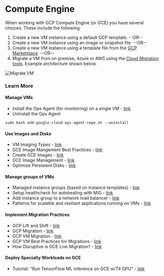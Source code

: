 # Compute Engine

When working with GCP Compute Engine (or GCE) you have several choices.  These include the following:

1) Create a new VM instance using a default GCP template.    --OR--
2) Create a new VM instance using an image or snapshot file. --OR--
3) Create a new VM instance using a template file from the [GCP Marketplace](https://console.cloud.google.com/marketplace/browse?filter=solution-type:vm&project=lynnlangit). --OR--
4) Migrate a VM from on premise, Azure or AWS using the [Cloud Migration tools](https://cloud.google.com/migrate/compute-engine/docs/4.11/concepts/architecture/gcp-reference-architecture). Example architecture shown below.

![Migrate VM](https://github.com/lynnlangit/gcp-essentials/blob/master/7_sample_data/images/migrate-vms.png)

### Learn More

#### Manage VMs

- Install the Ops Agent (for monitoring) on a single VM - [link](https://cloud.google.com/stackdriver/docs/solutions/agents/ops-agent/installation)
- Uninstall the Ops Agent
```
sudo bash add-google-cloud-ops-agent-repo.sh --uninstall
```

#### Use Images and Disks

- VM Imaging Types - [link](https://cloud.google.com/compute/docs/machine-images) 
- GCE Image Mangement Best Practices - [link](https://cloud.google.com/solutions/image-management-best-practices)
- Create GCE Images - [link](https://cloud.google.com/compute/docs/images/create-delete-deprecate-private-images#creating_a_custom_image)
- GCE Image Management - [link](https://cloud.google.com/compute/docs/images/export-image)
- Optimize Persistent Disks - [link](https://www.youtube.com/watch?v=JrLETgBSoa8)

#### Manage groups of VMs

- Managed instance groups (based on instance templates) - [link](https://cloud.google.com/compute/docs/instance-groups#benefits)
- Setup healthcheck for autohealing with MIG - [link](https://cloud.google.com/compute/docs/instance-groups/autohealing-instances-in-migs)
- Add instance group to a network load balancer - [link](https://cloud.google.com/compute/docs/instance-groups/adding-an-instance-group-to-a-load-balancer)
- Patterns for scalable and resiliant applications running on VMs - [link](https://cloud.google.com/architecture/scalable-and-resilient-apps)

#### Implement Migration Practices

- GCP Lift and Shift - [link](https://cloud.google.com/files/Lift-and-Shift-onto-Google-Cloud.pdf)
- GCP Migration - [link](https://cloud.google.com/solutions/migration-center/)
- GCP VM Migration - [link](https://cloud.google.com/vm-migrate/)
- GCP VM Best Practices for Migrations - [link](https://cloud.google.com/solutions/best-practices-migrating-vm-to-compute-engine)
- How Disruptive is GCE Live Migration? - [link](https://blog.doit-intl.com/how-live-is-google-compute-engine-live-migration-f875e96ba923)

#### Deploy Specialty Workloads on GCE

- Tutorial: "Run TensorFlow ML inference on GCE w/T4 GPU" - [link](https://cloud.google.com/compute/docs/tutorials/ml-inference-t4)


